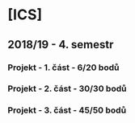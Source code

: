 # [ICS]
## 2018/19 - 4. semestr
### Projekt - 1. část - 6/20 bodů
### Projekt - 2. část - 30/30 bodů
### Projekt - 3. část - 45/50 bodů